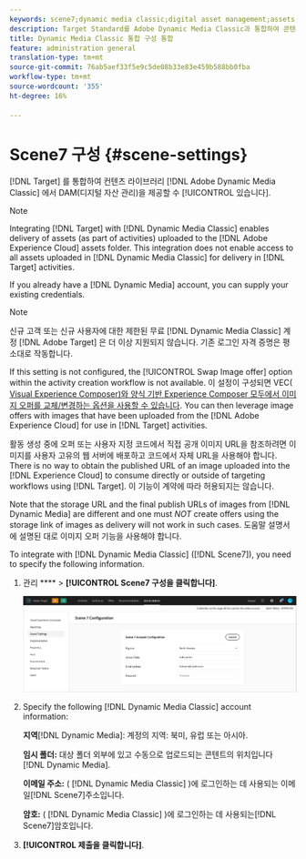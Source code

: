 ```yaml
---
keywords: scene7;dynamic media classic;digital asset management;assets;dam;content library
description: Target Standard를 Adobe Dynamic Media Classic과 통합하여 콘텐츠 라이브러리에서 DAM(Digital Asset Management)을 제공할 수 있습니다.
title: Dynamic Media Classic 통합 구성 통합
feature: administration general
translation-type: tm+mt
source-git-commit: 76ab5aef33f5e9c5de08b33e83e459b588bb0fba
workflow-type: tm+mt
source-wordcount: '355'
ht-degree: 16%

---
```



# Scene7 구성 {#scene-settings}

[!DNL Target] 를 통합하여 컨텐츠 라이브러리 [!DNL Adobe Dynamic Media Classic] 에서 DAM(디지털 자산 관리)을 제공할 수 [!UICONTROL 있습니다].

>[!NOTE]
>
>Integrating [!DNL Target] with [!DNL Dynamic Media Classic] enables delivery of assets (as part of activities) uploaded to the [!DNL Adobe Experience Cloud] assets folder. This integration does not enable access to all assets uploaded in [!DNL Dynamic Media Classic] for delivery in [!DNL Target] activities.

If you already have a [!DNL Dynamic Media] account, you can supply your existing credentials.

>[!NOTE]
>
>신규 고객 또는 신규 사용자에 대한 제한된 무료 [!DNL Dynamic Media Classic] 계정 [!DNL Adobe Target] 은 더 이상 지원되지 않습니다. 기존 로그인 자격 증명은 평소대로 작동합니다.

If this setting is not configured, the [!UICONTROL Swap Image offer] option within the activity creation workflow is not available. 이 설정이 구성되면 VEC( [Visual Experience Composer)와 양식 기반 Experience Composer 모두에서 이미지 오퍼를 교체/변경하는 옵션을 사용할 수 있습니다](/help/c-experiences/experiences.md#concept_A2E10F6AFB3D4AEAB6951EE14688848D). You can then leverage image offers with images that have been uploaded from the [!DNL Adobe Experience Cloud] for use in [!DNL Target] activities.

활동 생성 중에 오퍼 또는 사용자 지정 코드에서 직접 공개 이미지 URL을 참조하려면 이미지를 사용자 고유의 웹 서버에 배포하고 코드에서 자체 URL을 사용해야 합니다. There is no way to obtain the published URL of an image uploaded into the [!DNL Experience Cloud] to consume directly or outside of targeting workflows using [!DNL Target]. 이 기능이 계약에 따라 허용되지는 않습니다.

Note that the storage URL and the final publish URLs of images from [!DNL Dynamic Media] are different and one must *NOT* create offers using the storage link of images as delivery will not work in such cases. 도움말 설명서에 설명된 대로 이미지 오퍼 기능을 사용해야 합니다.

To integrate with [!DNL Dynamic Media Classic] ([!DNL Scene7]), you need to specify the following information.

1. 관리 **** > **[!UICONTROL Scene7 구성을 클릭합니다]**.

   ![Scene7 페이지](/help/administrating-target/assets/scene7.png)

1. Specify the following [!DNL Dynamic Media Classic] account information:

   **지역**[!DNL Dynamic Media]:  계정의 지역: 북미, 유럽 또는 아시아.

   **임시 폴더:** 대상 폴더 외부에 있고 수동으로 업로드되는 콘텐트의 위치입니다 [!DNL Dynamic Media].

   **이메일 주소:** ( [!DNL Dynamic Media Classic] )에 로그인하는 데 사용되는 이메일[!DNL Scene7]주소입니다.

   **암호:** ( [!DNL Dynamic Media Classic] )에 로그인하는 데 사용되는[!DNL Scene7]암호입니다.

1. **[!UICONTROL 제출을 클릭합니다]**.
